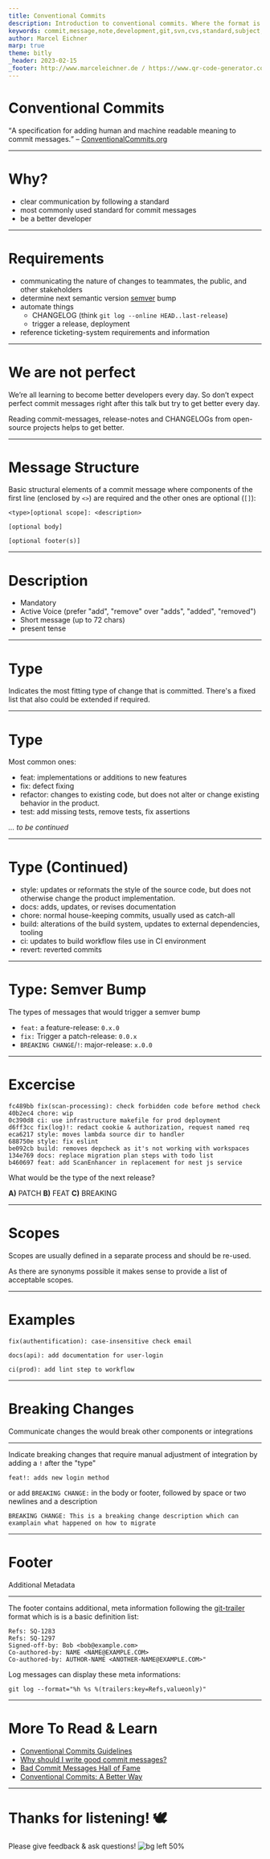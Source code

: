 ```yaml
---
title: Conventional Commits
description: Introduction to conventional commits. Where the format is coming from, what it is about and why it’s so great!
keywords: commit,message,note,development,git,svn,cvs,standard,subject,header,footer
author: Marcel Eichner
marp: true
theme: bitly
_header: 2023-02-15
_footer: http://www.marceleichner.de / https://www.qr-code-generator.com/
---
```


<!-- _class: lead -->
# Conventional Commits

<q cite="https://www.conventionalcommits.org">A specification for adding human and machine readable meaning to commit messages.</q> – [ConventionalCommits.org](https://www.conventionalcommits.org)

---
# Why?

- clear communication by following a standard
- most commonly used standard for commit messages
- be a better developer

---
# Requirements

- communicating the nature of changes to teammates, the public, and other stakeholders
- determine next semantic version [semver](https://semver.org) bump
- automate things
  - CHANGELOG (think `git log --online HEAD..last-release`)
  - trigger a release, deployment
- reference ticketing-system requirements and information


---
<!-- _class: chapter -->
# We are not perfect

We’re all learning to become better developers every day. So don’t expect perfect commit messages right after this talk but try to get better every day.

Reading commit-messages, release-notes and CHANGELOGs from open-source projects helps to get better.

---
# Message Structure

Basic structural elements of a commit message where components of the first line (enclosed by `<>`) are required and the other ones are optional (`[]`): 

```
<type>[optional scope]: <description>

[optional body]

[optional footer(s)]
```

---
# Description

- Mandatory
- Active Voice (prefer "add", "remove" over "adds", "added", "removed")
- Short message (up to 72 chars)
- present tense

---
<!-- _class: chapter -->
# Type

Indicates the most fitting type of change that is committed. There's a fixed list that also could be extended if required.

---
# Type

Most common ones:

- feat: implementations or additions to new features
- fix: defect fixing
- refactor: changes to existing code, but does not alter or change existing behavior in the product.
- test: add missing tests, remove tests, fix assertions

*… to be continued*

---
# Type (Continued)

- style: updates or reformats the style of the source code, but does not otherwise change the product implementation.
- docs: adds, updates, or revises documentation
- chore: normal house-keeping commits, usually used as catch-all 
- build: alterations of the build system, updates to external dependencies, tooling
- ci: updates to build workflow files use in CI environment
- revert: reverted commits

---
<!-- _class: chapter -->
# Type: Semver Bump

The types of messages that would trigger a semver bump

- `feat:` a feature-release: `0.x.0`
- `fix:` Trigger a patch-release: `0.0.x`
- `BREAKING CHANGE`/`!`: major-release: `x.0.0`

---
# Excercise
<!-- _class: invert -->
```
fc489bb fix(scan-processing): check forbidden code before method check
40b2ec4 chore: wip
0c390d8 ci: use infrastructure makefile for prod deployment
d6ff3cc fix(log)!: redact cookie & authorization, request named req
eca6217 style: moves lambda source dir to handler
688750e style: fix eslint
be092cb build: removes depcheck as it's not working with workspaces
134e769 docs: replace migration plan steps with todo list
b460697 feat: add ScanEnhancer in replacement for nest js service
```

What would be the type of the next release?

**A)** PATCH  **B)** FEAT  **C)** BREAKING
    
---
<!-- _class: chapter -->
# Scopes

Scopes are usually defined in a separate process and should be re-used.

As there are synonyms possible it makes sense to provide a list of acceptable scopes.

---
# Examples

```
fix(authentification): case-insensitive check email
```
```
docs(api): add documentation for user-login
```
```
ci(prod): add lint step to workflow
```

--- 
<!-- _class: chapter -->
# Breaking Changes
Communicate changes the would break other components or integrations 

---
Indicate breaking changes that require manual adjustment of integration by adding a `!` after the "type"
```
feat!: adds new login method
```

or add `BREAKING CHANGE:` in the body or footer, followed by space or two newlines and a description

```
BREAKING CHANGE: This is a breaking change description which can examplain what happened on how to migrate
```

---
<!-- _class: chapter -->
# Footer

Additional Metadata

---
The footer contains additional, meta information following the [git-trailer](https://git-scm.com/docs/git-interpret-trailers) format which is is a basic definition list:

```
Refs: SQ-1283
Refs: SQ-1297
Signed-off-by: Bob <bob@example.com>
Co-authored-by: NAME <NAME@EXAMPLE.COM>
Co-authored-by: AUTHOR-NAME <ANOTHER-NAME@EXAMPLE.COM>"
```

Log messages can display these meta informations:

```
git log --format="%h %s %(trailers:key=Refs,valueonly)"
```


--- 
# More To Read & Learn
<!-- _class: chapter -->

- [Conventional Commits Guidelines](https://www.conventionalcommits.org/)
- [Why should I write good commit messages?](https://medium.com/swlh/why-should-i-write-good-commit-messages-e15d37bf45cb)
- [Bad Commit Messages Hall of Fame](https://www.codelord.net/2015/03/16/bad-commit-messages-hall-of-shame/)
- [Conventional Commits: A Better Way](https://medium.com/neudesic-innovation/conventional-commits-a-better-way-78d6785c2e08)

---
<!-- _class: invert -->
# Thanks for listening! 🕊️
Please give feedback & ask questions!
![bg left 50%](https://public-api.egodit.org/v1/create/free?qr_code_text=https://qrco.de/bdWDGs)
